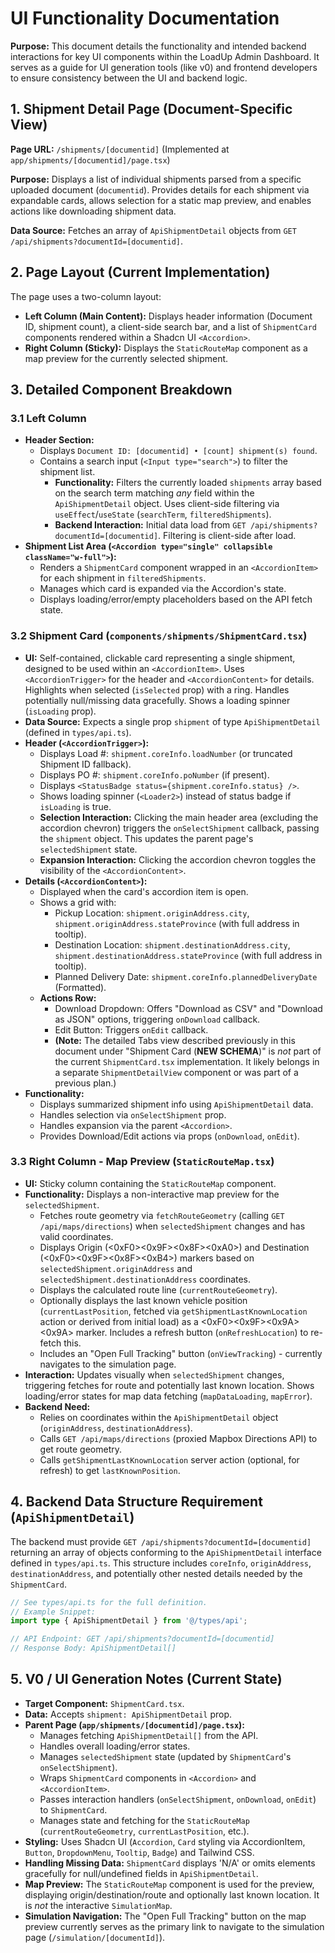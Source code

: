 # UI Functionality Documentation

**Purpose:** This document details the functionality and intended backend interactions for key UI components within the LoadUp Admin Dashboard. It serves as a guide for UI generation tools (like v0) and frontend developers to ensure consistency between the UI and backend logic.

## 1. Shipment Detail Page (Document-Specific View)

**Page URL:** `/shipments/[documentid]` (Implemented at `app/shipments/[documentid]/page.tsx`)

**Purpose:** Displays a list of individual shipments parsed from a specific uploaded document (`documentid`). Provides details for each shipment via expandable cards, allows selection for a static map preview, and enables actions like downloading shipment data.

**Data Source:** Fetches an array of `ApiShipmentDetail` objects from `GET /api/shipments?documentId=[documentid]`.

## 2. Page Layout (Current Implementation)

The page uses a two-column layout:

*   **Left Column (Main Content):** Displays header information (Document ID, shipment count), a client-side search bar, and a list of `ShipmentCard` components rendered within a Shadcn UI `<Accordion>`.
*   **Right Column (Sticky):** Displays the `StaticRouteMap` component as a map preview for the currently selected shipment.

## 3. Detailed Component Breakdown

### 3.1 Left Column

*   **Header Section:**
    *   Displays `Document ID: [documentid] • [count] shipment(s) found`.
    *   Contains a search input (`<Input type="search">`) to filter the shipment list.
        *   **Functionality:** Filters the currently loaded `shipments` array based on the search term matching *any* field within the `ApiShipmentDetail` object. Uses client-side filtering via `useEffect`/`useState` (`searchTerm`, `filteredShipments`).
        *   **Backend Interaction:** Initial data load from `GET /api/shipments?documentId=[documentid]`. Filtering is client-side after load.
*   **Shipment List Area (`<Accordion type="single" collapsible className="w-full">`):**
    *   Renders a `ShipmentCard` component wrapped in an `<AccordionItem>` for each shipment in `filteredShipments`.
    *   Manages which card is expanded via the Accordion's state.
    *   Displays loading/error/empty placeholders based on the API fetch state.

### 3.2 Shipment Card (`components/shipments/ShipmentCard.tsx`)

*   **UI:** Self-contained, clickable card representing a single shipment, designed to be used within an `<AccordionItem>`. Uses `<AccordionTrigger>` for the header and `<AccordionContent>` for details. Highlights when selected (`isSelected` prop) with a ring. Handles potentially null/missing data gracefully. Shows a loading spinner (`isLoading` prop).
*   **Data Source:** Expects a single prop `shipment` of type `ApiShipmentDetail` (defined in `types/api.ts`).
*   **Header (`<AccordionTrigger>`):**
    *   Displays Load #: `shipment.coreInfo.loadNumber` (or truncated Shipment ID fallback).
    *   Displays PO #: `shipment.coreInfo.poNumber` (if present).
    *   Displays `<StatusBadge status={shipment.coreInfo.status} />`.
    *   Shows loading spinner (`<Loader2>`) instead of status badge if `isLoading` is true.
    *   **Selection Interaction:** Clicking the main header area (excluding the accordion chevron) triggers the `onSelectShipment` callback, passing the `shipment` object. This updates the parent page's `selectedShipment` state.
    *   **Expansion Interaction:** Clicking the accordion chevron toggles the visibility of the `<AccordionContent>`.
*   **Details (`<AccordionContent>`):**
    *   Displayed when the card's accordion item is open.
    *   Shows a grid with:
        *   Pickup Location: `shipment.originAddress.city`, `shipment.originAddress.stateProvince` (with full address in tooltip).
        *   Destination Location: `shipment.destinationAddress.city`, `shipment.destinationAddress.stateProvince` (with full address in tooltip).
        *   Planned Delivery Date: `shipment.coreInfo.plannedDeliveryDate` (Formatted).
    *   **Actions Row:**
        *   Download Dropdown: Offers "Download as CSV" and "Download as JSON" options, triggering `onDownload` callback.
        *   Edit Button: Triggers `onEdit` callback.
        *   **(Note:** The detailed Tabs view described previously in this document under "Shipment Card (**NEW SCHEMA**)" is *not* part of the current `ShipmentCard.tsx` implementation. It likely belongs in a separate `ShipmentDetailView` component or was part of a previous plan.)
*   **Functionality:**
    *   Displays summarized shipment info using `ApiShipmentDetail` data.
    *   Handles selection via `onSelectShipment` prop.
    *   Handles expansion via the parent `<Accordion>`.
    *   Provides Download/Edit actions via props (`onDownload`, `onEdit`).

### 3.3 Right Column - Map Preview (`StaticRouteMap.tsx`)

*   **UI:** Sticky column containing the `StaticRouteMap` component.
*   **Functionality:** Displays a non-interactive map preview for the `selectedShipment`.
    *   Fetches route geometry via `fetchRouteGeometry` (calling `GET /api/maps/directions`) when `selectedShipment` changes and has valid coordinates.
    *   Displays Origin (<0xF0><0x9F><0x8F><0xA0>) and Destination (<0xF0><0x9F><0x8F><0xB4>) markers based on `selectedShipment.originAddress` and `selectedShipment.destinationAddress` coordinates.
    *   Displays the calculated route line (`currentRouteGeometry`).
    *   Optionally displays the last known vehicle position (`currentLastPosition`, fetched via `getShipmentLastKnownLocation` action or derived from initial load) as a <0xF0><0x9F><0x9A><0x9A> marker. Includes a refresh button (`onRefreshLocation`) to re-fetch this.
    *   Includes an "Open Full Tracking" button (`onViewTracking`) - currently navigates to the simulation page.
*   **Interaction:** Updates visually when `selectedShipment` changes, triggering fetches for route and potentially last known location. Shows loading/error states for map data fetching (`mapDataLoading`, `mapError`).
*   **Backend Need:**
    *   Relies on coordinates within the `ApiShipmentDetail` object (`originAddress`, `destinationAddress`).
    *   Calls `GET /api/maps/directions` (proxied Mapbox Directions API) to get route geometry.
    *   Calls `getShipmentLastKnownLocation` server action (optional, for refresh) to get `lastKnownPosition`.

## 4. Backend Data Structure Requirement (`ApiShipmentDetail`)

The backend must provide `GET /api/shipments?documentId=[documentid]` returning an array of objects conforming to the `ApiShipmentDetail` interface defined in `types/api.ts`. This structure includes `coreInfo`, `originAddress`, `destinationAddress`, and potentially other nested details needed by the `ShipmentCard`.

```typescript
// See types/api.ts for the full definition.
// Example Snippet:
import type { ApiShipmentDetail } from '@/types/api';

// API Endpoint: GET /api/shipments?documentId=[documentid]
// Response Body: ApiShipmentDetail[] 
```

## 5. V0 / UI Generation Notes (Current State)

*   **Target Component:** `ShipmentCard.tsx`.
*   **Data:** Accepts `shipment: ApiShipmentDetail` prop.
*   **Parent Page (`app/shipments/[documentid]/page.tsx`):**
    *   Manages fetching `ApiShipmentDetail[]` from the API.
    *   Handles overall loading/error states.
    *   Manages `selectedShipment` state (updated by `ShipmentCard`'s `onSelectShipment`).
    *   Wraps `ShipmentCard` components in `<Accordion>` and `<AccordionItem>`.
    *   Passes interaction handlers (`onSelectShipment`, `onDownload`, `onEdit`) to `ShipmentCard`.
    *   Manages state and fetching for the `StaticRouteMap` (`currentRouteGeometry`, `currentLastPosition`, etc.).
*   **Styling:** Uses Shadcn UI (`Accordion`, `Card` styling via AccordionItem, `Button`, `DropdownMenu`, `Tooltip`, `Badge`) and Tailwind CSS.
*   **Handling Missing Data:** `ShipmentCard` displays 'N/A' or omits elements gracefully for null/undefined fields in `ApiShipmentDetail`.
*   **Map Preview:** The `StaticRouteMap` component is used for the preview, displaying origin/destination/route and optionally last known location. It is *not* the interactive `SimulationMap`.
*   **Simulation Navigation:** The "Open Full Tracking" button on the map preview currently serves as the primary link to navigate to the simulation page (`/simulation/[documentId]`).
